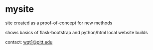 # mysite
site created as a proof-of-concept for new methods 

shows basics of flask-bootstrap and python/html local website builds


contact: wqt1@pitt.edu